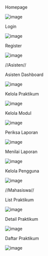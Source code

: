 Homepage

![image](https://github.com/user-attachments/assets/51c40012-758a-4e02-94f1-26959bdf4cc7)

Login

![image](https://github.com/user-attachments/assets/8e036d2c-18b2-467a-8bf9-17044e842d25)

Register

![image](https://github.com/user-attachments/assets/a3fa609a-94e0-481e-843c-67d4d6df6d89)

//Asisten//

Asisten Dashboard

![image](https://github.com/user-attachments/assets/d0a396ad-b1aa-4cdd-b06f-7b949fd1a86b)

Kelola Praktikum

![image](https://github.com/user-attachments/assets/4368622e-531e-4f6b-b8d8-587919648d62)

Kelola Modul

![image](https://github.com/user-attachments/assets/355616be-8b3c-4bb6-b805-04ca39294ef2)

Periksa Laporan

![image](https://github.com/user-attachments/assets/5e5642dd-3879-41ff-b643-886e191b203b)

Menilai Laporan

![image](https://github.com/user-attachments/assets/c5e9a221-f9d4-44bc-9222-1e18645f1b3b)

Kelola Pengguna

![image](https://github.com/user-attachments/assets/cb0d5da0-f65f-4cc5-b571-f176056bd16a)


//Mahasiswa//

List Praktikum

![image](https://github.com/user-attachments/assets/983b9a3d-bce1-4aaa-9767-ef4e1111bc83)

Detail Praktikum

![image](https://github.com/user-attachments/assets/593355c7-6720-4e5e-92e3-ec8fdbba78ef)

Daftar Praktikum

![image](https://github.com/user-attachments/assets/9f39481b-8df6-483e-881a-aeb920b0bb77)
